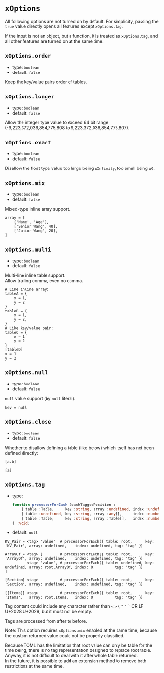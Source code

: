 
`xOptions`
==========

All following options are not turned on by default. For simplicity, passing the `true` value directly opens all features except `xOptions.tag`.

If the input is not an object, but a function, it is treated as `xOptions.tag`, and all other features are turned on at the same time.

`xOptions.order`
----------------

*   type: `boolean`
*   default: `false`

Keep the key/value pairs order of tables.

`xOptions.longer`
-----------------

*   type: `boolean`
*   default: `false`

Allow the integer type value to exceed 64 bit range (-9,223,372,036,854,775,808 to 9,223,372,036,854,775,807).

`xOptions.exact`
----------------

*   type: `boolean`
*   default: `false`

Disallow the float type value too large being `±Infinity`, too small being `±0`.

`xOptions.mix`
--------------

*   type: `boolean`
*   default: `false`

Mixed-type inline array support.

```
array = [
    ['Name', 'Age'],
    ['Senior Wang', 40],
    ['Junior Wang', 20],
]
```

`xOptions.multi`
----------------

*   type: `boolean`
*   default: `false`

Multi-line inline table support.  
Allow trailing comma, even no comma.

```
# Like inline array:
tableA = {
    x = 1,
    y = 2
}
tableB = {
    x = 1,
    y = 2,
}
# Like key/value pair:
tableC = {
    x = 1
    y = 2
}
[tableD]
x = 1
y = 2
```

`xOptions.null`
---------------

*   type: `boolean`
*   default: `false`

`null` value support (by `null` literal).

```
key = null
```

`xOptions.close`
----------------

*   type: `boolean`
*   default: `false`

Whether to disallow defining a table (like below) which itself has not been defined directly:

```
[a.b]

[a]
```

`xOptions.tag`
--------------

*   type:
    ```typescript
    function processorForEach (eachTaggedPosition :
        { table :Table,     key :string, array :undefined, index :undefined, tag :string } |
        { table :undefined, key :string, array :any[],     index :number,    tag :string } |
        { table :Table,     key :string, array :Table[],   index :number,    tag :string }
    ) :void;
    ```
*   default: `null`

```
KV_Pair = <tag> 'value'  # processorForEach({ table: root,      key: 'KV_Pair', array: undefined,    index: undefined, tag: 'tag' })

ArrayOf = <tag> [        # processorForEach({ table: root,      key: 'ArrayOf', array: undefined,    index: undefined, tag: 'tag' })
          <tag> 'value', # processorForEach({ table: undefined, key: undefined, array: root.ArrayOf, index: 0,         tag: 'tag' })
]

[Section] <tag>          # processorForEach({ table: root,      key: 'Section', array: undefined,    index: undefined, tag: 'tag' })

[[Items]] <tag>          # processorForEach({ table: root,      key: 'Items',   array: root.Items,   index: 0,         tag: 'tag' })
```

Tag content could include any character rather than `<` `>` <code>&#92;</code> `"` `'` <code>&#96;</code> CR LF U+2028 U+2029, but it must not be empty.

Tags are processed from after to before.

Note: This option requires `xOptions.mix` enabled at the same time, because the custom returned value could not be properly classified.

Because TOML has the limitation that root value can only be table for the time being, there is no tag representation designed to replace root table.  
Anyway, it is not difficult to deal with it after whole table returned.  
In the future, it is possible to add an extension method to remove both restrictions at the same time.
